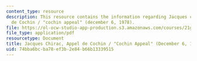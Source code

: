 ```yaml
---
content_type: resource
description: This resource contains the information regarding Jacques chirac, appel
  de Cochin / "cochin appeal" (december 6, 1978).
file: https://ol-ocw-studio-app-production.s3.amazonaws.com/courses/21g-053-understanding-contemporary-french-politics-spring-2014/74bba6bcba78ef3b2e84b66b13339515_MIT21G_053S14_Jacques.pdf
file_type: application/pdf
resourcetype: Document
title: Jacques Chirac, Appel de Cochin / "Cochin Appeal" (December 6, 1978)
uid: 74bba6bc-ba78-ef3b-2e84-b66b13339515
---
```

